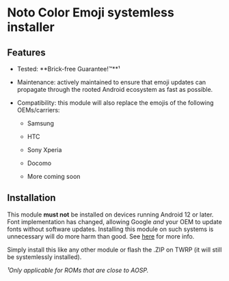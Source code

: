 # Noto Color Emoji systemless installer

## Features

- Tested: **Brick-free Guarantee!™**¹

- Maintenance: actively maintained to ensure that emoji updates can propagate through the rooted Android ecosystem as fast as possible.

- Compatibility: this module will also replace the emojis of the following OEMs/carriers:
  - Samsung

  - HTC
  
  - Sony Xperia

  - Docomo

  - More coming soon

## Installation

This module **must not** be installed on devices running Android 12 or later. Font implementation has changed, allowing Google *and* your OEM to update fonts without software updates. Installing this module on such systems is unnecessary will do more harm than good. See [here](https://source.android.com/devices/architecture/custom-font-fallback) for more info.

Simply install this like any other module or flash the .ZIP on TWRP (it will still be systemlessly installed).
























*¹Only applicable for ROMs that are close to AOSP.*
